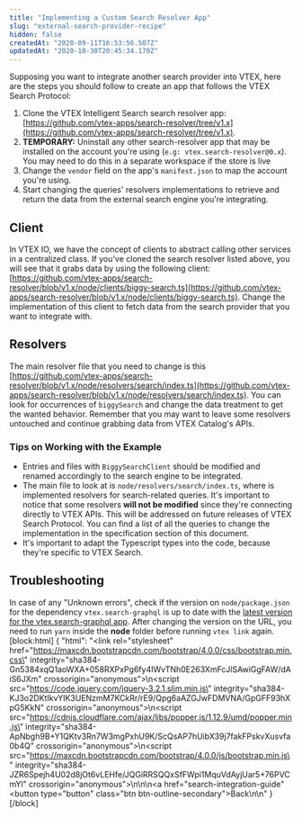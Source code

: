 ```yaml
---
title: "Implementing a Custom Search Resolver App"
slug: "external-search-provider-recipe"
hidden: false
createdAt: "2020-09-11T16:53:56.507Z"
updatedAt: "2020-10-30T20:45:34.170Z"
---
```


Supposing you want to integrate another search provider into VTEX, here are the steps you should follow to create an app that follows the VTEX Search Protocol:

1. Clone the VTEX Intelligent Search search resolver app: [https://github.com/vtex-apps/search-resolver/tree/v1.x](https://github.com/vtex-apps/search-resolver/tree/v1.x).
2. **TEMPORARY:** Uninstall any other search-resolver app that may be installed on the account you're using (`e.g: vtex.search-resolver@0.x`). You may need to do this in a separate workspace if the store is live
3. Change the `vendor` field on the app's `manifest.json` to map the account you're using.
4. Start changing the queries' resolvers implementations to retrieve and return the data from the external search engine you're integrating.

## Client

In VTEX IO, we have the concept of clients to abstract calling other services in a centralized class. If you've cloned the search resolver listed above, you will see that it grabs data by using the following client: [https://github.com/vtex-apps/search-resolver/blob/v1.x/node/clients/biggy-search.ts](https://github.com/vtex-apps/search-resolver/blob/v1.x/node/clients/biggy-search.ts). Change the implementation of this client to fetch data from the search provider that you want to integrate with.

## Resolvers

The main resolver file that you need to change is this [https://github.com/vtex-apps/search-resolver/blob/v1.x/node/resolvers/search/index.ts](https://github.com/vtex-apps/search-resolver/blob/v1.x/node/resolvers/search/index.ts). You can look for occurrences of `biggySearch` and change the data treatment to get the wanted behavior. Remember that you may want to leave some resolvers untouched and continue grabbing data from VTEX Catalog's APIs.

### Tips on Working with the Example

- Entries and files with `BiggySearchClient` should be modified and renamed accordingly to the search engine to be integrated.
- The main file to look at is `node/resolvers/search/index.ts`, where is implemented resolvers for search-related queries. It's important to notice that some resolvers **will not be modified** since they're connecting directly to VTEX APIs. This will be addressed on future releases of VTEX Search Protocol. You can find a list of all the queries to change the implementation in the specification section of this document.
- It's important to adapt the Typescript types into the code, because they're specific to VTEX Search.

## Troubleshooting

In case of any "Unknown errors", check if the version on `node/package.json` for the dependency `vtex.search-graphql` is up to date with the [latest version for the vtex.search-graphql app](https://github.com/vtex-apps/search-graphql/blob/master/manifest.json#L4). After changing the version on the URL, you need to run `yarn` inside the **node** folder before running `vtex link` again.
[block:html]
{
  "html": "<link rel=\"stylesheet\" href=\"https://maxcdn.bootstrapcdn.com/bootstrap/4.0.0/css/bootstrap.min.css\" integrity=\"sha384-Gn5384xqQ1aoWXA+058RXPxPg6fy4IWvTNh0E263XmFcJlSAwiGgFAW/dAiS6JXm\" crossorigin=\"anonymous\">\n<script src=\"https://code.jquery.com/jquery-3.2.1.slim.min.js\" integrity=\"sha384-KJ3o2DKtIkvYIK3UENzmM7KCkRr/rE9/Qpg6aAZGJwFDMVNA/GpGFF93hXpG5KkN\" crossorigin=\"anonymous\"></script>\n<script src=\"https://cdnjs.cloudflare.com/ajax/libs/popper.js/1.12.9/umd/popper.min.js\" integrity=\"sha384-ApNbgh9B+Y1QKtv3Rn7W3mgPxhU9K/ScQsAP7hUibX39j7fakFPskvXusvfa0b4Q\" crossorigin=\"anonymous\"></script>\n<script src=\"https://maxcdn.bootstrapcdn.com/bootstrap/4.0.0/js/bootstrap.min.js\" integrity=\"sha384-JZR6Spejh4U02d8jOt6vLEHfe/JQGiRRSQQxSfFWpi1MquVdAyjUar5+76PVCmYl\" crossorigin=\"anonymous\"></script>\n\n\n<a href=\"search-integration-guide\"<button type=\"button\" class=\"btn btn-outline-secondary\">Back</button></a>\n\n<style></style>"
}
[/block]